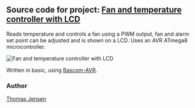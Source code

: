 ## Source code for project: [Fan and temperature controller with LCD](https://www.uctrl.net/p/158)

Reads temperature and controls a fan using a PWM output, fan and alarm set point can be adjusted and is shown on a LCD. Uses an AVR ATmega8 microcontroller.

![Fan and temperature controller with LCD](https://cdn.uctrl.net/github/modules/158.jpeg)

Written in basic, using [Bascom-AVR](http://www.mcselec.com/).

### Author
[Thomas Jensen](https://www.uctrl.net/@hebron)
